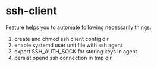# ssh-client

Feature helps you to automate following necessarily things:
1. create and chmod ssh client config dir
2. enable systemd user unit file with ssh agent
3. export SSH_AUTH_SOCK for storing keys in agent
4. persist opend ssh connection in tmp dir
